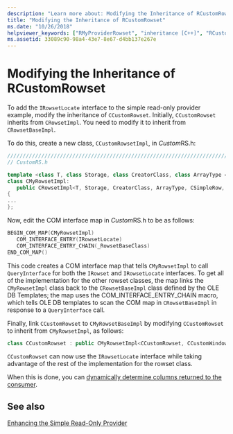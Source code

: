 ```yaml
---
description: "Learn more about: Modifying the Inheritance of RCustomRowset"
title: "Modifying the Inheritance of RCustomRowset"
ms.date: "10/26/2018"
helpviewer_keywords: ["RMyProviderRowset", "inheritance [C++]", "RCustomRowset"]
ms.assetid: 33089c90-98a4-43e7-8e67-d4bb137e267e
---
```

# Modifying the Inheritance of RCustomRowset

To add the `IRowsetLocate` interface to the simple read-only provider example, modify the inheritance of `CCustomRowset`. Initially, `CCustomRowset` inherits from `CRowsetImpl`. You need to modify it to inherit from `CRowsetBaseImpl`.

To do this, create a new class, `CCustomRowsetImpl`, in *Custom*RS.h:

```cpp
////////////////////////////////////////////////////////////////////////
// CustomRS.h

template <class T, class Storage, class CreatorClass, class ArrayType = CAtlArray<Storage>>
class CMyRowsetImpl:
   public CRowsetImpl<T, Storage, CreatorClass, ArrayType, CSimpleRow, IRowsetLocateImpl< T, IRowsetLocate >>
{
...
};
```

Now, edit the COM interface map in *Custom*RS.h to be as follows:

```cpp
BEGIN_COM_MAP(CMyRowsetImpl)
   COM_INTERFACE_ENTRY(IRowsetLocate)
   COM_INTERFACE_ENTRY_CHAIN(_RowsetBaseClass)
END_COM_MAP()
```

This code creates a COM interface map that tells `CMyRowsetImpl` to call `QueryInterface` for both the `IRowset` and `IRowsetLocate` interfaces. To get all of the implementation for the other rowset classes, the map links the `CMyRowsetImpl` class back to the `CRowsetBaseImpl` class defined by the OLE DB Templates; the map uses the COM_INTERFACE_ENTRY_CHAIN macro, which tells OLE DB templates to scan the COM map in `CRowsetBaseImpl` in response to a `QueryInterface` call.

Finally, link `CCustomRowset` to `CMyRowsetBaseImpl` by modifying `CCustomRowset` to inherit from `CMyRowsetImpl`, as follows:

```cpp
class CCustomRowset : public CMyRowsetImpl<CCustomRowset, CCustomWindowsFile, CCustomCommand>
```

`CCustomRowset` can now use the `IRowsetLocate` interface while taking advantage of the rest of the implementation for the rowset class.

When this is done, you can [dynamically determine columns returned to the consumer](../../data/oledb/dynamically-determining-columns-returned-to-the-consumer.md).

## See also

[Enhancing the Simple Read-Only Provider](../../data/oledb/enhancing-the-simple-read-only-provider.md)<br/>
